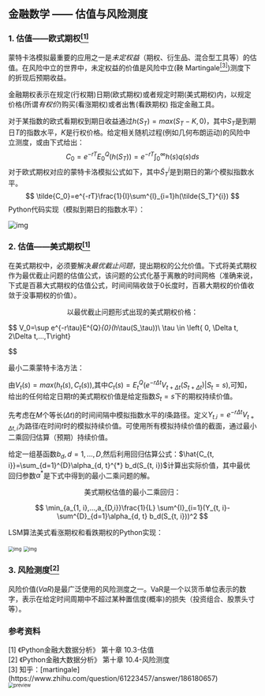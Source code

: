 ## 金融数学 —— 估值与风险测度

### 1. 估值——欧式期权[<sup>[1]</sup>](#1)

蒙特卡洛模拟最重要的应用之一是*未定权益*（期权、衍生品、混合型工具等）的估值。在风险中立的世界中，未定权益的价值是风险中立(鞅 Martingale[<sup>[3]</sup>](#3))测度下的折现后预期收益。

金融期权表示在规定(行权期)日期(欧式期权)或者规定时期(美式期权)内，以规定价格(所谓*有权价*)购买(看涨期权)或者出售(看跌期权) 指定金融工具。

对于某指数的欧式看期权到期日收益通过$h(S_T)=max(S_T-K, 0)$，其中$S_T$是到期日$T$的指数水平，$K$是行权价格。给定相关随机过程(例如几何布朗运动)的风险中立测度，或由下式给出：
$$
C_0=e^{-rT}E^{Q}_{0}(h(S_T)) = e^{-rT}\int^{\infty}_{0}h(s)q(s)ds
$$
对于欧式期权对应的蒙特卡洛模拟公式如下，其中$\tilde{S}_T^i$是到期日的第$i$个模拟指数水平。
$$
\tilde{C_0}=e^{-rT}\frac{1}{I}\sum^{l}_{i=1}h(\tilde{S_T}^{i})
$$
Python代码实现（模拟到期日的指数水平）：

![img](http://www.afterlunch42.cn:4010/uploads/big/62ad9c0588ec992447fb68a8ce0aa6b9.png)

### 2. 估值——美式期权[<sup>[1]</sup>](#1)

在美式期权中，必须要解决*最优截止问题*，提出期权的公允价值。下式将美式期权作为最优截止问题的估值公式，该问题的公式化基于离散的时间网格（准确来说，下式是百慕大式期权的估值公式，时间间隔收敛于0长度时，百慕大期权的价值收敛于没事期权的价值）。

<center>以最优截止问题形式出现的美式期权价格：</center>

$$
V_0=\sup e^{-r\tau}E^{Q}_{0}(h_\tau(S_\tau))\\
\tau \in \left\{ 0, \Delta t, 2\Delta t,...,T\right\}
$$

最小二乘蒙特卡洛方法：

由$V_t(s)=max(h_t(s), C_t(s))$,其中$C_t(s)=E^{Q}_{t}(e^{-r\Delta t}V_{t+\Delta t}(S_{t+\Delta t})|S_t=s)$,可知，给出的任何给定日期$t$的美式期权价值是给定指数$S_t=s$下的期权持续价值。

先考虑在$M$个等长($\Delta t$)的时间间隔中模拟指数水平的$I$条路径。定义$Y_{t. i}=e^{-r\Delta t}V_{t+\Delta t, i}$为路径$i$在时间$t$时的模拟持续价值。可使用所有模拟持续价值的截面，通过最小二乘回归估算（预期）持续价值。

给定一组基函数$b_d,d=1, ..., D$,然后利用回归估算公式：$\hat{C_{t, i}}=\sum_{d=1}^{D}\alpha_{d, t}^{*} b_d(S_{t, i})$计算出实际价值，其中最优回归参数$\alpha^*$是下式中得到的最小二乘问题的解。

<center>美式期权估值的最小二乘回归：</center>

$$
\min_{a_{1, i},...,a_{D,i}}\frac{1}{L} \sum^{I}_{i=1}(Y_{t, i}-\sum^{D}_{d=1}\alpha_{d, t} b_d(S_{t, i}))^2
$$

LSM算法美式看涨期权和看跌期权的Python实现：

<img src="http://www.afterlunch42.cn:4010/uploads/big/3c13e2a8628de88544472da7128b7fbb.png" alt="img" style="zoom:67%;" />

<img src="http://www.afterlunch42.cn:4010/uploads/big/394a6f2e0b9bf4942d255d7c5c4b7dff.png" alt="img" style="zoom:67%;" />



### 3. 风险测度[<sup>[2]</sup>](#2)

风险价值($VaR$)是最广泛使用的风险测度之一。VaR是一个以货币单位表示的数字，表示在给定时间周期中不超过某种置信度(概率)的损失（投资组合、股票头寸等）。



### 参考资料

<div id='1'>[1] 《Python金融大数据分析》 第十章 10.3-估值</div>

<div id='2'>[2] 《Python金融大数据分析》 第十章 10.4-风险测度</div>

<div id='3'>[3] 知乎：[martingale](https://www.zhihu.com/question/61223457/answer/186180657)</div>

<img src="https://pic2.zhimg.com/v2-a9bf366652fff5309ecb71e36fdabbdd_r.jpg?source=1940ef5c" alt="preview" style="zoom:67%;" />


